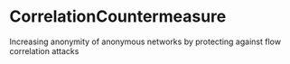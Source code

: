 # CorrelationCountermeasure
Increasing anonymity of anonymous networks by protecting against flow correlation attacks
